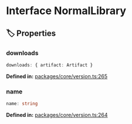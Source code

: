 # Interface NormalLibrary

## 🏷️ Properties

### downloads

```ts
downloads: { artifact: Artifact }
```
<p style="font-size: 14px; color: var(--vp-c-text-2)">
<strong>Defined in:</strong> <a href="https://github.com/voxelum/minecraft-launcher-core-node/blob/master/packages/core/version.ts#L265" target="_blank" rel="noreferrer">packages/core/version.ts:265</a>
</p>


### name

```ts
name: string
```
<p style="font-size: 14px; color: var(--vp-c-text-2)">
<strong>Defined in:</strong> <a href="https://github.com/voxelum/minecraft-launcher-core-node/blob/master/packages/core/version.ts#L264" target="_blank" rel="noreferrer">packages/core/version.ts:264</a>
</p>


